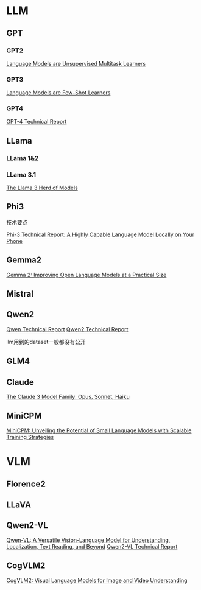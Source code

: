 # LLM

## GPT

### GPT2
[Language Models are Unsupervised Multitask Learners](https://d4mucfpksywv.cloudfront.net/better-language-models/language_models_are_unsupervised_multitask_learners.pdf)

### GPT3
[Language Models are Few-Shot Learners](https://arxiv.org/pdf/2005.14165)

### GPT4
[GPT-4 Technical Report](https://cdn.openai.com/papers/gpt-4.pdf)


## LLama

### LLama 1&2 


### LLama 3.1
[The Llama 3 Herd of Models](https://arxiv.org/pdf/2407.21783)


## Phi3
技术要点

[Phi-3 Technical Report: A Highly Capable Language Model Locally on Your Phone](https://arxiv.org/abs/2404.14219)






## Gemma2

[Gemma 2: Improving Open Language Models at a Practical Size](https://arxiv.org/pdf/2408.00118)


## Mistral

## Qwen2
[Qwen Technical Report](https://arxiv.org/pdf/2309.16609)
[Qwen2 Technical Report](https://arxiv.org/abs/2407.10671)

llm用到的dataset一般都没有公开


## GLM4
[]()
[]()
[]()
[]()

## Claude 
[The Claude 3 Model Family: Opus, Sonnet, Haiku](https://www-cdn.anthropic.com/de8ba9b01c9ab7cbabf5c33b80b7bbc618857627/Model_Card_Claude_3.pdf)

## MiniCPM
[MiniCPM: Unveiling the Potential of Small Language Models with Scalable Training Strategies](https://arxiv.org/abs/2404.06395)


# VLM

## Florence2

## LLaVA

## Qwen2-VL

[Qwen-VL: A Versatile Vision-Language Model for Understanding, Localization, Text Reading, and Beyond](https://arxiv.org/pdf/2308.12966)
[Qwen2-VL Technical Report](https://qwenlm.github.io/blog/qwen2-vl/)


## CogVLM2

[CogVLM2: Visual Language Models for Image and Video Understanding](https://arxiv.org/pdf/2408.16500)







